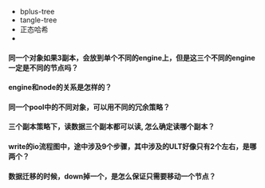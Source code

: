 - bplus-tree
- tangle-tree
- 正态哈希
- 
#### 同一个对象如果3副本，会放到单个不同的engine上，但是这三个不同的engine一定是不同的节点吗？
#### engine和node的关系是怎样的？
#### 同一个pool中的不同对象，可以用不同的冗余策略？
#### 三个副本策略下，读数据三个副本都可以读, 怎么确定读哪个副本？
#### write的io流程图中，途中涉及9个步骤，其中涉及的ULT好像只有2个左右，是哪两个？
#### 数据迁移的时候，down掉一个，是怎么保证只需要移动一个节点？
